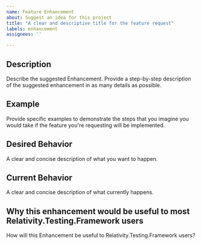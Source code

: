 ```yaml
---
name: Feature Enhancement
about: Suggest an idea for this project
title: "A clear and descriptive title for the feature request"
labels: enhancement
assignees: ''

---
```


## Description

Describe the suggested Enhancement.
Provide a step-by-step description of the suggested enhancement in as many details as possible.

## Example

Provide specific examples to demonstrate the steps that you imagine you would take if the feature you're requesting will be implemented.

## Desired Behavior

A clear and concise description of what you want to happen.

## Current Behavior

A clear and concise description of what currently happens.

## Why this enhancement would be useful to most Relativity.Testing.Framework users

How will this Enhancement be useful to Relativity.Testing.Framework users?
